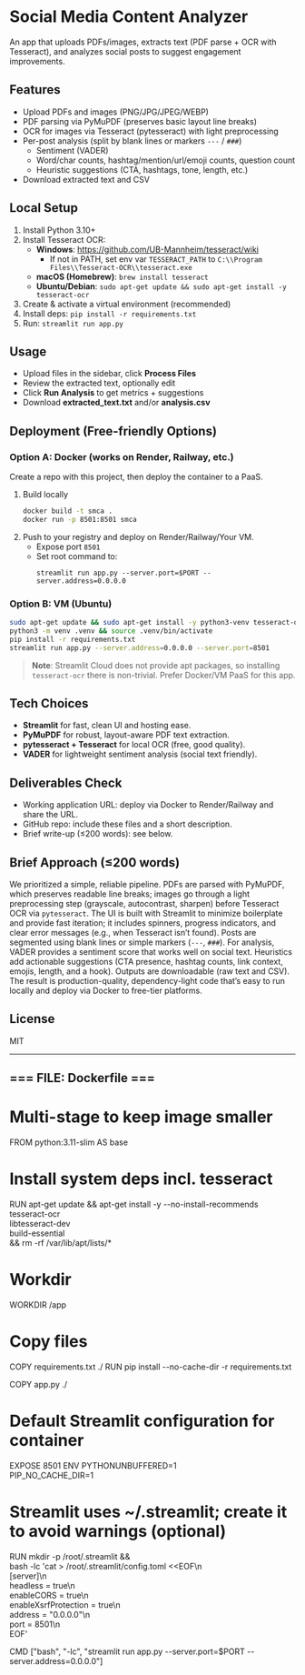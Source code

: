 # Social Media Content Analyzer

An app that uploads PDFs/images, extracts text (PDF parse + OCR with Tesseract), and analyzes social posts to suggest engagement improvements.

## Features
- Upload PDFs and images (PNG/JPG/JPEG/WEBP)
- PDF parsing via PyMuPDF (preserves basic layout line breaks)
- OCR for images via Tesseract (pytesseract) with light preprocessing
- Per-post analysis (split by blank lines or markers `---` / `###`)
  - Sentiment (VADER)
  - Word/char counts, hashtag/mention/url/emoji counts, question count
  - Heuristic suggestions (CTA, hashtags, tone, length, etc.)
- Download extracted text and CSV

## Local Setup
1. Install Python 3.10+
2. Install Tesseract OCR:
   - **Windows**: https://github.com/UB-Mannheim/tesseract/wiki
     - If not in PATH, set env var `TESSERACT_PATH` to `C:\\Program Files\\Tesseract-OCR\\tesseract.exe`
   - **macOS (Homebrew)**: `brew install tesseract`
   - **Ubuntu/Debian**: `sudo apt-get update && sudo apt-get install -y tesseract-ocr`
3. Create & activate a virtual environment (recommended)
4. Install deps: `pip install -r requirements.txt`
5. Run: `streamlit run app.py`

## Usage
- Upload files in the sidebar, click **Process Files**
- Review the extracted text, optionally edit
- Click **Run Analysis** to get metrics + suggestions
- Download **extracted_text.txt** and/or **analysis.csv**

## Deployment (Free-friendly Options)

### Option A: Docker (works on Render, Railway, etc.)
Create a repo with this project, then deploy the container to a PaaS.

1. Build locally
   ```bash
   docker build -t smca .
   docker run -p 8501:8501 smca
   ```
2. Push to your registry and deploy on Render/Railway/Your VM.
   - Expose port `8501`
   - Set root command to:
     ```
     streamlit run app.py --server.port=$PORT --server.address=0.0.0.0
     ```

### Option B: VM (Ubuntu)
```bash
sudo apt-get update && sudo apt-get install -y python3-venv tesseract-ocr
python3 -m venv .venv && source .venv/bin/activate
pip install -r requirements.txt
streamlit run app.py --server.address=0.0.0.0 --server.port=8501
```

> **Note**: Streamlit Cloud does not provide apt packages, so installing `tesseract-ocr` there is non-trivial. Prefer Docker/VM PaaS for this app.

## Tech Choices
- **Streamlit** for fast, clean UI and hosting ease.
- **PyMuPDF** for robust, layout-aware PDF text extraction.
- **pytesseract + Tesseract** for local OCR (free, good quality).
- **VADER** for lightweight sentiment analysis (social text friendly).

## Deliverables Check
- Working application URL: deploy via Docker to Render/Railway and share the URL.
- GitHub repo: include these files and a short description.
- Brief write-up (≤200 words): see below.

## Brief Approach (≤200 words)
We prioritized a simple, reliable pipeline. PDFs are parsed with PyMuPDF, which preserves readable line breaks; images go through a light preprocessing step (grayscale, autocontrast, sharpen) before Tesseract OCR via `pytesseract`. The UI is built with Streamlit to minimize boilerplate and provide fast iteration; it includes spinners, progress indicators, and clear error messages (e.g., when Tesseract isn’t found). Posts are segmented using blank lines or simple markers (`---`, `###`). For analysis, VADER provides a sentiment score that works well on social text. Heuristics add actionable suggestions (CTA presence, hashtag counts, link context, emojis, length, and a hook). Outputs are downloadable (raw text and CSV). The result is production-quality, dependency-light code that’s easy to run locally and deploy via Docker to free-tier platforms.

## License
MIT

--------------------------------
=== FILE: Dockerfile ===
--------------------------------
# Multi-stage to keep image smaller
FROM python:3.11-slim AS base

# Install system deps incl. tesseract
RUN apt-get update && apt-get install -y --no-install-recommends \
    tesseract-ocr \
    libtesseract-dev \
    build-essential \
    && rm -rf /var/lib/apt/lists/*

# Workdir
WORKDIR /app

# Copy files
COPY requirements.txt ./
RUN pip install --no-cache-dir -r requirements.txt

COPY app.py ./

# Default Streamlit configuration for container
EXPOSE 8501
ENV PYTHONUNBUFFERED=1 \
    PIP_NO_CACHE_DIR=1

# Streamlit uses ~/.streamlit; create it to avoid warnings (optional)
RUN mkdir -p /root/.streamlit && \
    bash -lc 'cat > /root/.streamlit/config.toml <<EOF\n\
[server]\n\
headless = true\n\
enableCORS = true\n\
enableXsrfProtection = true\n\
address = "0.0.0.0"\n\
port = 8501\n\
EOF'

CMD ["bash", "-lc", "streamlit run app.py --server.port=$PORT --server.address=0.0.0.0"]

